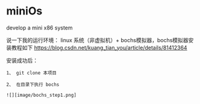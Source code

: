 # miniOs
develop a mini x86 system 

说一下我的运行环境： linux 系统（非虚拟机）+ bochs模拟器，bochs模拟器安装教程如下
https://blog.csdn.net/kuang_tian_you/article/details/81412364

安装成功后： 
  
	1、 git clone 本项目
  
	2、 在目录下执行 bochs 

    ![][image/bochs_step1.png]

